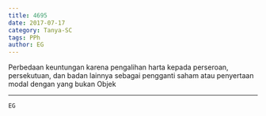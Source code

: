 ```yaml
---
title: 4695
date: 2017-07-17
category: Tanya-SC
tags: PPh
author: EG
---
```


Perbedaan keuntungan karena pengalihan harta kepada perseroan, persekutuan, dan badan lainnya sebagai pengganti saham atau penyertaan modal dengan yang bukan Objek

---



`EG`
